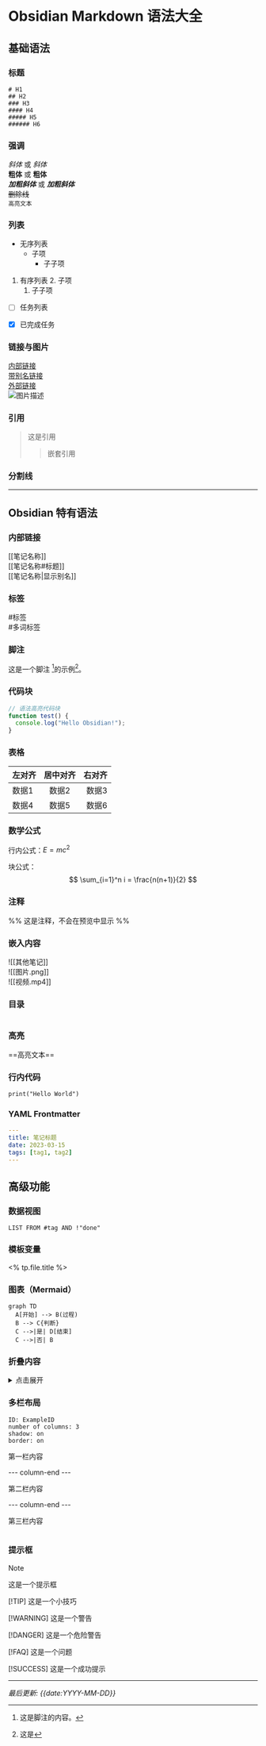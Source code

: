 # Obsidian Markdown 语法大全

## 基础语法

### 标题
```
# H1
## H2
### H3
#### H4
##### H5
###### H6
```

### 强调
*斜体* 或 _斜体_  
**粗体** 或 __粗体__  
***加粗斜体*** 或 ___加粗斜体___  
~~删除线~~  
`高亮文本`  

### 列表
- 无序列表
  - 子项
    - 子子项

1. 有序列表
   2. 子项
      1. 子子项

- [ ] 任务列表
- [x] 已完成任务


### 链接与图片
[内部链接](其他笔记)  
[带别名链接](其他笔记|别名)  
[外部链接](https://obsidian.md)  
![图片描述](图片路径.png)  

### 引用
> 这是引用
>> 嵌套引用

### 分割线
---

## Obsidian 特有语法

### 内部链接
[[笔记名称]]  
[[笔记名称#标题]]  
[[笔记名称|显示别名]]  

### 标签
#标签   
#多词标签  

### 脚注
这是一个脚注 [^1]的示例[^2]。

[^1]: 这是脚注的内容。
[^2]: 这是
### 代码块
```javascript
// 语法高亮代码块
function test() {
  console.log("Hello Obsidian!");
}
```

### 表格
| 左对齐 | 居中对齐 | 右对齐 |
| :-- | :--: | --: |
| 数据1 | 数据2  | 数据3 |
| 数据4 | 数据5  | 数据6 |

### 数学公式
行内公式：$E=mc^2$

块公式：
$$
\sum_{i=1}^n i = \frac{n(n+1)}{2}
$$

### 注释
%% 这是注释，不会在预览中显示 %%

### 嵌入内容
![[其他笔记]]  
![[图片.png]]  
![[视频.mp4]]  

### 目录
```toc
```

### 高亮
==高亮文本==

### 行内代码
`print("Hello World")`

### YAML Frontmatter
```yaml
---
title: 笔记标题
date: 2023-03-15
tags: [tag1, tag2]
---
```

## 高级功能

### 数据视图
```dataview
LIST FROM #tag AND !"done"
```

### 模板变量
<% tp.file.title %>

### 图表（Mermaid）
```mermaid
graph TD
  A[开始] --> B(过程)
  B --> C{判断}
  C -->|是| D[结束]
  C -->|否| B
```

### 折叠内容
<details>
<summary>点击展开</summary>

折叠的内容在这里
</details>

### 多栏布局
```start-multi-column
ID: ExampleID
number of columns: 3
shadow: on
border: on
```

第一栏内容

--- column-end ---

第二栏内容

--- column-end ---

第三栏内容

```end-multi-column
```

### 提示框
> [!NOTE]
> 这是一个提示框
> 
> [!TIP]
> 这是一个小技巧
> 
> [!WARNING]
> 这是一个警告
> 
> [!DANGER]
> 这是一个危险警告
> 
> [!FAQ]
> 这是一个问题
> 
> [!SUCCESS]
> 这是一个成功提示

---

*最后更新: {{date:YYYY-MM-DD}}*